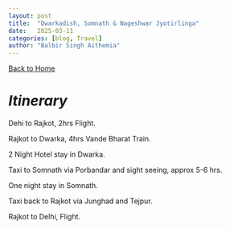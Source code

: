 ```yaml
---
layout: post
title:  "Dwarkadish, Somnath & Nageshwar Jyotirlinga"
date:   2025-03-11
categories: [blog, Travel]
author: "Balbir Singh Aithemia"
---
```

[Back to Home](https://bsgh1107.github.io/about/)  


# *Itinerary*
Dehi to Rajkot, 2hrs Flight.  


Rajkot to Dwarka, 4hrs Vande Bharat Train.  


2 Night Hotel stay in Dwarka.  


Taxi to Somnath via Porbandar and sight seeing, approx 5-6 hrs.  


One night stay in Somnath.  


Taxi back to Rajkot via Junghad and Tejpur.  


Rajkot to Delhi, Flight.  







[jekyll-docs]: https://jekyllrb.com/docs/home
[jekyll-gh]:   https://github.com/jekyll/jekyll
[jekyll-talk]: https://talk.jekyllrb.com/
